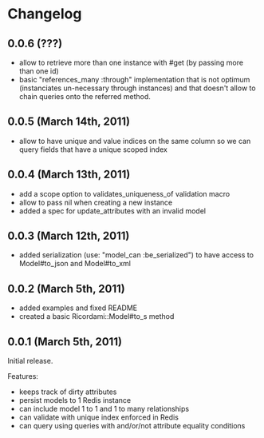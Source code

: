 # Changelog #

## 0.0.6 (???) ##

  - allow to retrieve more than one instance with #get (by passing more
    than one id)
  - basic "references_many :through" implementation that is not optimum
    (instanciates un-necessary through instances) and that doesn't allow
    to chain queries onto the referred method.

## 0.0.5 (March 14th, 2011) ##

  - allow to have unique and value indices on the same column so we can
    query fields that have a unique scoped index

## 0.0.4 (March 13th, 2011) ##

  - add a scope option to validates_uniqueness_of validation macro
  - allow to pass nil when creating a new instance
  - added a spec for update_attributes with an invalid model

## 0.0.3 (March 12th, 2011) ##

  - added serialization (use: "model\_can :be_serialized") to have
    access to Model#to_json and Model#to_xml

## 0.0.2 (March 5th, 2011) ##

  - added examples and fixed README
  - created a basic Ricordami::Model#to_s method

## 0.0.1 (March 5th, 2011) ##

Initial release.

Features:

  - keeps track of dirty attributes
  - persist models to 1 Redis instance
  - can include model 1 to 1 and 1 to many relationships
  - can validate with unique index enforced in Redis
  - can query using queries with and/or/not attribute equality conditions
